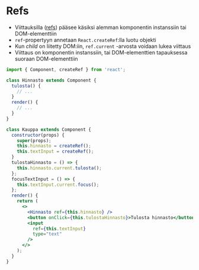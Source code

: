 # Refs

* Viittauksilla \([refs](https://reactjs.org/docs/refs-and-the-dom.html)\) pääsee käsiksi alemman komponentin instanssiin tai DOM-elementtiin
* `ref`-propertyyn annetaan `React.createRef`:lla luotu objekti
* Kun _child_ on liitetty DOM:iin, `ref.current` -arvosta voidaan lukea viittaus
* Viittaus on komponentin instanssiin, tai DOM-elementtien tapauksessa suoraan DOM-elementtiin

```jsx
import { Component, createRef } from 'react';

class Hinnasto extends Component {
  tulosta() {
    // ...
  }
  render() {
    // ...
  }
}

class Kauppa extends Component {
  constructor(props) {
    super(props);
    this.hinnasto = createRef();
    this.textInput = createRef();
  }
  tulostaHinnasto = () => {
    this.hinnasto.current.tulosta();
  };
  focusTextInput = () => {
    this.textInput.current.focus();
  };
  render() {
    return (
      <>
        <Hinnasto ref={this.hinnasto} />
        <button onClick={this.tulostaHinnasto}>Tulosta hinnasto</button>
        <input
          ref={this.textInput}
          type="text"
        />
      </>
    );
  }
}
```

